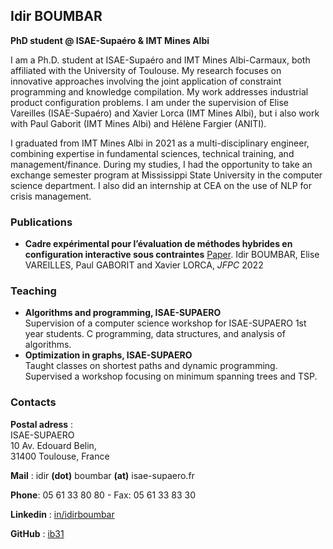 ## Idir BOUMBAR

**PhD student @ ISAE-Supaéro & IMT Mines Albi**

I am a Ph.D. student at ISAE-Supaéro and IMT Mines Albi-Carmaux, both affiliated with the University of Toulouse. My research focuses on innovative approaches involving the joint application of constraint programming and knowledge compilation. My work addresses industrial product configuration problems. I am under the supervision of Elise Vareilles (ISAE-Supaéro) and Xavier Lorca (IMT Mines Albi), but i also work with Paul Gaborit (IMT Mines Albi) and Hélène Fargier (ANITI).

I graduated from IMT Mines Albi in 2021 as a multi-disciplinary engineer, combining expertise in fundamental sciences, technical training, and management/finance. During my studies, I had the opportunity to take an exchange semester program at Mississippi State University in the computer science department. I also did an internship at CEA on the use of NLP for crisis management.

### Publications

- **Cadre expérimental pour l’évaluation de méthodes hybrides en
configuration interactive sous contraintes** [Paper](https://ci.mines-stetienne.fr/pfia2022/conferences/jfpc/actes.pdf).
Idir BOUMBAR, Elise VAREILLES, Paul GABORIT and Xavier LORCA, *JFPC* 2022

### Teaching

- **Algorithms and programming, ISAE-SUPAERO**  
Supervision of a computer science workshop for ISAE-SUPAERO 1st year students. C programming, data structures, and analysis of algorithms.
- **Optimization in graphs, ISAE-SUPAERO**  
Taught classes on shortest paths and dynamic programming. Supervised a workshop focusing on minimum spanning trees and TSP.

### Contacts

**Postal adress** :  
ISAE-SUPAERO  
10 Av. Edouard Belin,  
31400 Toulouse, France

**Mail** : idir **(dot)** boumbar **(at)** isae-supaero.fr

**Phone**: 05 61 33 80 80 - Fax: 05 61 33 83 30

**Linkedin** : [in/idirboumbar](https://www.linkedin.com/in/idirboumbar/)

**GitHub** : [ib31](https://github.com/ib31)
